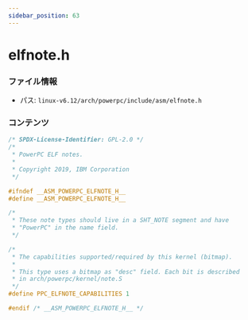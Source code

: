 ```yaml
---
sidebar_position: 63
---
```

# elfnote.h

### ファイル情報

- パス: `linux-v6.12/arch/powerpc/include/asm/elfnote.h`

### コンテンツ

```h
/* SPDX-License-Identifier: GPL-2.0 */
/*
 * PowerPC ELF notes.
 *
 * Copyright 2019, IBM Corporation
 */

#ifndef __ASM_POWERPC_ELFNOTE_H__
#define __ASM_POWERPC_ELFNOTE_H__

/*
 * These note types should live in a SHT_NOTE segment and have
 * "PowerPC" in the name field.
 */

/*
 * The capabilities supported/required by this kernel (bitmap).
 *
 * This type uses a bitmap as "desc" field. Each bit is described
 * in arch/powerpc/kernel/note.S
 */
#define PPC_ELFNOTE_CAPABILITIES 1

#endif /* __ASM_POWERPC_ELFNOTE_H__ */

```
